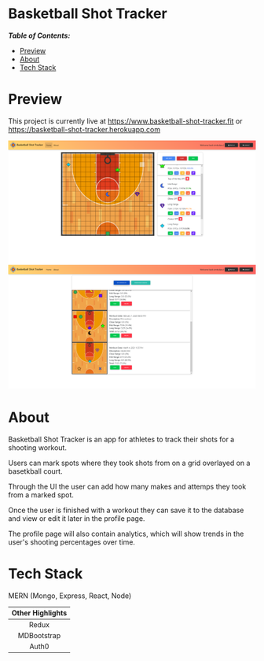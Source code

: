 # Basketball Shot Tracker <!-- omit in toc -->

**_Table of Contents:_**

- [Preview](#preview)
- [About](#about)
- [Tech Stack](#tech-stack)

# Preview

This project is currently live at https://www.basketball-shot-tracker.fit or https://basketball-shot-tracker.herokuapp.com

![Main](./screenshots/main.png)
![Profile](./screenshots/profile.png)

# About

Basketball Shot Tracker is an app for athletes to track their shots for a shooting workout.

Users can mark spots where they took shots from on a grid overlayed on a basetkball court.

Through the UI the user can add how many makes and attemps they took from a marked spot.

Once the user is finished with a workout they can save it to the database and view or edit it later in the profile page.

The profile page will also contain analytics, which will show trends in the user's shooting percentages over time.

# Tech Stack

MERN (Mongo, Express, React, Node)

| Other Highlights |
| :--------------: |
|      Redux       |
|   MDBootstrap    |
|      Auth0       |
